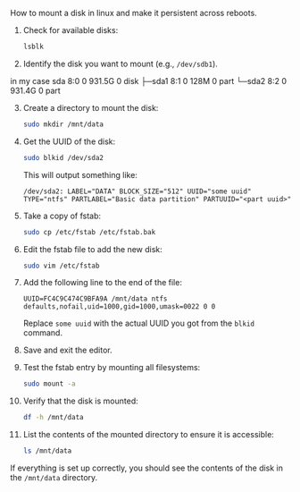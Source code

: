 How to mount a disk in linux and make it persistent across reboots.

1. Check for available disks:
   ```bash
   lsblk
   ```
2. Identify the disk you want to mount (e.g., `/dev/sdb1`).

in my case 
sda      8:0    0 931.5G  0 disk 
├─sda1   8:1    0   128M  0 part 
└─sda2   8:2    0 931.4G  0 part

3. Create a directory to mount the disk:
   ```bash
   sudo mkdir /mnt/data
    ```

4. Get the UUID of the disk:
   ```bash
   sudo blkid /dev/sda2
   ```
   This will output something like:
   ```
   /dev/sda2: LABEL="DATA" BLOCK_SIZE="512" UUID="some uuid" TYPE="ntfs" PARTLABEL="Basic data partition" PARTUUID="<part uuid>"
   ```

5. Take a copy of fstab:
   ```bash
   sudo cp /etc/fstab /etc/fstab.bak
   ```

6. Edit the fstab file to add the new disk:
   ```bash
   sudo vim /etc/fstab
    ```

7. Add the following line to the end of the file:
   ```
   UUID=FC4C9C474C9BFA9A /mnt/data ntfs defaults,nofail,uid=1000,gid=1000,umask=0022 0 0
   ```
   Replace `some uuid` with the actual UUID you got from the `blkid` command.

8. Save and exit the editor.

9. Test the fstab entry by mounting all filesystems:
   ```bash
   sudo mount -a
   ```

10. Verify that the disk is mounted:
    ```bash
    df -h /mnt/data
    ```

11. List the contents of the mounted directory to ensure it is accessible:
    ```bash
    ls /mnt/data
    ```
If everything is set up correctly, you should see the contents of the disk in the `/mnt/data` directory.



